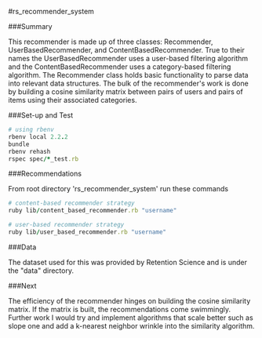 #rs_recommender_system

###Summary

This recommender is made up of three classes: Recommender, UserBasedRecommender, and ContentBasedRecommender. True to their names the UserBasedRecommender uses a user-based filtering algorithm and the ContentBasedRecommender uses a category-based filtering algorithm. The Recommender class holds basic functionality to parse data into relevant data structures. The bulk of the recommender's work is done by building a cosine similarity matrix between pairs of users and pairs of items using their associated categories.

###Set-up and Test

```ruby
# using rbenv
rbenv local 2.2.2
bundle
rbenv rehash
rspec spec/*_test.rb
```

###Recommendations

From root directory 'rs_recommender_system' run these commands

```ruby
# content-based recommender strategy
ruby lib/content_based_recommender.rb "username"
```

```ruby
# user-based recommender strategy
ruby lib/user_based_recommender.rb "username"
```

###Data

The dataset used for this was provided by Retention Science and is under the "data" directory. 

###Next

The efficiency of the recommender hinges on building the cosine similarity matrix. If the matrix is built, the recommendations come swimmingly. Further work I would try and implement algorithms that scale better such as slope one and add a k-nearest neighbor wrinkle into the similarity algorithm.
